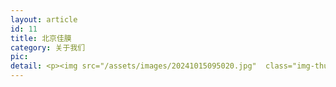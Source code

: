 ```yaml
---
layout: article
id: 11
title: 北京佳膜
category: 关于我们
pic: 
detail: <p><img src="/assets/images/20241015095020.jpg"  class="img-thumbnail"></p><p>北京佳膜科技有限公司成立于 2013 年 11 月 22 日，注册地为北京市朝阳区，是以研发、生产聚四氟乙烯（PTFE）微孔膜为核心产品的双高新（国家级高新、中关村高新）民营高科技企业，拥有完整知识产权的全段生产设备、工艺技术和流程。</p><div><img src="/assets/images/20241012210724.jpg"  class="img-thumbnail"></div><div><img src="/assets/images/20241015094956.jpg"  class="img-thumbnail col-md-6" style="padding-left:4px;padding-right:4px"><img src="/assets/images/20241015165335.jpg"  class="img-thumbnail col-md-6" style="padding-left:4px;padding-right:4px"></div><p>为了使聚四氟乙烯微孔膜项目产业化，公司在江西省上饶市万年县设立以纺织产品（特种复合面料、军警服装、户外用品、民用纺织纺织）及大环保产品（工业除尘和新风系统）为主的生产基地，2023年11月，公司在安徽省安庆市迎江区设立以质子交换膜基膜产品、生物医药产品、电子产品膜为主的生产基地。</p><p><img src="/assets/images/20241012210703.jpg"  class="img-thumbnail"></p><p>公司的核心技术产品是聚四氟乙烯微多孔膜（PTFE 膜）及覆膜产品，各项关键性能指标均达到国际先进水平，拥有多项专利技术，研发出五大板块多种应用产品，分别是用于氢能源质子交换膜领域、生物医药领域、电子膜应用领域、特种纺织领域（特种复合面料、军警服装、户外用品、民用纺织纺织）及大环保领域（工业除尘和新风过滤系统）。</p><p><img src="/assets/images/20241001215345.jpg"  class="img-thumbnail"/></p><p>已投产意大利定制覆膜设备2套；<br>已投产4条PTFE薄膜生产线；<br>员工人数100余人，<br>拥有20000平方米独立生产车间；<br>年产能4000万平米，<br>2020年销售额超过1亿元人民币。</p><p><img src="/assets/images/20241015095012.jpg"  class="img-thumbnail"/></p>
---
```


